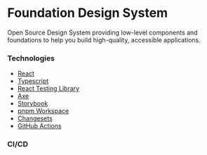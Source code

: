 # Foundation Design System

Open Source Design System providing low-level components and foundations to help you build high-quality, accessible applications.

### Technologies

- [React]('https://react.dev/')
- [Typescript]('https://www.typescriptlang.org/')
- [React Testing Library]('https://testing-library.com/docs')
- [Axe]('https://www.deque.com/axe/')
- [Storybook]('https://react.dev/')
- [pnpm Workspace]('https://pnpm.io/')
- [Changesets]('https://github.com/changesets/changesets')
- [GitHub Actions]('https://react.dev/')

### CI/CD

<!--
#### Prepare new version
run ci:version to update changelogs and packages versions before pushing changes.

#### Adding new changesets

To generate a new changeset, run pnpm changeset in the root of the repository. The generated markdown files in the .changeset directory should be committed to the repository.

##### Releasing changes

Run pnpm changeset version. This will bump the versions of the packages previously specified with pnpm changeset (and any dependents of those) and update the changelog files.
Run pnpm install. This will update the lockfile and rebuild packages.
Commit the changes.
Run pnpm publish -r. This command will publish all packages that have bumped versions not yet present in the registry. -->

